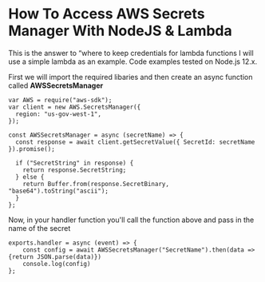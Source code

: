 # How To Access AWS Secrets Manager With NodeJS & Lambda

This is the answer to “where to keep credentials for lambda functions
I will use a simple lambda as an example. Code examples tested on Node.js 12.x.

First we will import the required libaries and then create an async function called **AWSSecretsManager**

```
var AWS = require("aws-sdk");
var client = new AWS.SecretsManager({
  region: "us-gov-west-1",
});

const AWSSecretsManager = async (secretName) => {
  const response = await client.getSecretValue({ SecretId: secretName }).promise();

  if ("SecretString" in response) {
    return response.SecretString;
  } else {
    return Buffer.from(response.SecretBinary, "base64").toString("ascii");
  }
};
```

Now, in your handler function you'll call the function above and pass in the name of the secret

```
exports.handler = async (event) => {
    const config = await AWSSecretsManager("SecretName").then(data => {return JSON.parse(data)})
    console.log(config)
};
```
